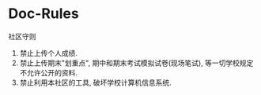 # Doc-Rules
社区守则

1. 禁止上传个人成绩.
2. 禁止上传期末"划重点", 期中和期末考试模拟试卷(现场笔试), 等一切学校规定不允许公开的资料.
3. 禁止利用本社区的工具, 破坏学校计算机信息系统.


